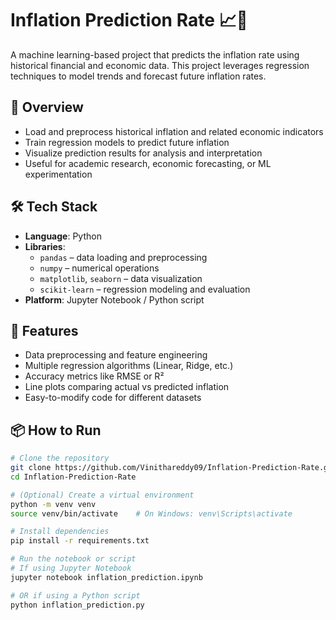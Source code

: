 # Inflation Prediction Rate 📈🧠

A machine learning-based project that predicts the inflation rate using historical financial and economic data. This project leverages regression techniques to model trends and forecast future inflation rates.

## 🧾 Overview

- Load and preprocess historical inflation and related economic indicators  
- Train regression models to predict future inflation  
- Visualize prediction results for analysis and interpretation  
- Useful for academic research, economic forecasting, or ML experimentation

## 🛠 Tech Stack

- **Language**: Python  
- **Libraries**:  
  - `pandas` – data loading and preprocessing  
  - `numpy` – numerical operations  
  - `matplotlib`, `seaborn` – data visualization  
  - `scikit-learn` – regression modeling and evaluation  
- **Platform**: Jupyter Notebook / Python script

## 🚀 Features

- Data preprocessing and feature engineering  
- Multiple regression algorithms (Linear, Ridge, etc.)  
- Accuracy metrics like RMSE or R²  
- Line plots comparing actual vs predicted inflation  
- Easy-to-modify code for different datasets

## 📦 How to Run

```bash
# Clone the repository
git clone https://github.com/Vinithareddy09/Inflation-Prediction-Rate.git
cd Inflation-Prediction-Rate

# (Optional) Create a virtual environment
python -m venv venv
source venv/bin/activate    # On Windows: venv\Scripts\activate

# Install dependencies
pip install -r requirements.txt

# Run the notebook or script
# If using Jupyter Notebook
jupyter notebook inflation_prediction.ipynb

# OR if using a Python script
python inflation_prediction.py
